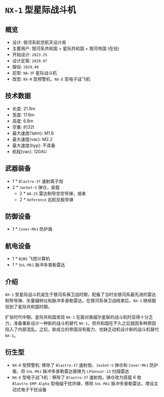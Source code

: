 # `NX-1` 型星际战斗机

## 概览
  - 设计: 银河系航空航天设计局
  - 主要用户: 银河系共和国 + 星际共和国 + 银河帝国 (在役)
  - 开始设计: `2823.25`
  - 设计定案: `2829.07`
  - 服役: `2829.40`
  - 前型: `NA-3F` 星际战斗机
  - 改型: `NX-R` 型预警机，`NX-E` 型电子战飞机

## 技术数据
  - 长度: 21.9m
  - 宽度: 17.6m
  - 高度: 6.8m
  - 空重: 约32t
  - 最大速度(1atm): M1.6
  - 最大速度(vac): M2.2
  - 最大速度(hyp): 不具备
  - 航程(vac): 120AU

## 武器装备
  - 1 * `Blastro-37` 速射离子炮
  - 2 * `Jacket-S` 弹仓，装载
    - 2 * `AA-2S` 雷达制导空空导弹，或者
    - 2 * `Xeference` 巡航反舰导弹

## 防御设备
  - 1 * `Cover-Mk1` 防护盾

## 航电设备
  - 1 * `B2BS` 飞控计算机
  - 1 * `SnL-Mk1` 脉冲多普勒雷达

## 介绍

`NX-1` 型星际战斗机诞生于银河系保卫战时期，配备了当时全银河系最先进的雷达制导导弹、矢量偏转仪和脉冲多普勒雷达。在银河系保卫战结束后，`NX-1` 继续服役到了星际共和国时期。

扩张时代中期，星际共和国发现 `NX-1` 在面对奥威尔星联的战斗机时显得十分乏力，准备重新设计一种新的战斗机替代 `NX-1`，但共和国在不久之后就因多种原因陷入了内部混乱。之后，新成立的帝国没有能力、也缺乏动机设计新的战斗机替代 `NX-1`。

## 衍生型

- `NX-R` 型预警机: 移除了 `Blastro-37` 速射炮、`Jacket-S` 弹仓和 `Cover-Mk1` 防护盾，将 `SnL-Mk1` 脉冲多普勒雷达替换为 `LPSensor-13` 扫描雷达
- `NX-E` 型电子战飞机：移除了 `Blastro-37` 速射炮，弹仓改为搭载 6 枚 `Blastro-EMP-Alpha` 型电磁干扰炸弹，移除 `SnL-Mk1` 脉冲多普勒雷达，增设主动式电子干扰设备